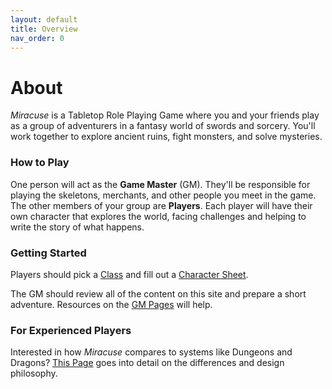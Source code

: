 ```yaml
---
layout: default
title: Overview
nav_order: 0
---
```


# About

_Miracuse_ is a Tabletop Role Playing Game where you and your friends play as a group of adventurers in a fantasy world of swords and sorcery. You'll work together to explore ancient ruins, fight monsters, and solve mysteries.

### How to Play

One person will act as the **Game Master** (GM). They'll be responsible for playing the skeletons, merchants, and other people you meet in the game. The other members of your group are **Players**. Each player will have their own character that explores the world, facing challenges and helping to write the story of what happens.

### Getting Started

Players should pick a [Class](docs/classes/index.md) and fill out a [Character Sheet](docs/character_sheet.html).

The GM should review all of the content on this site and prepare a short adventure. Resources on the [GM Pages](docs/gm_pages/index.md) will help.


### For Experienced Players

Interested in how _Miracuse_ compares to systems like Dungeons and Dragons? [This Page](docs/more/system_design/about_the_system.html) goes into detail on the differences and design philosophy.

<!-- var data = {{ site.data.miracuse_kits | jsonify }} -->
